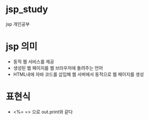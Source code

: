 # jsp_study
jsp 개인공부

# jsp 의미
- 동적 웹 서비스를 제공
- 생성된 웹 페이지를 웹 브라우저에 돌려주는 언어
- HTML내에 자바 코드를 삽입해 웹 서버에서 동적으로 웹 페이지를 생성

# 표현식
- <%= => 으로 out.print와 같다



